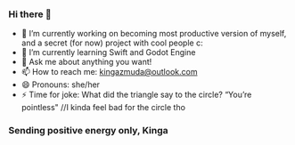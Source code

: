 ### Hi there 👋

<!--
**kingazm/kingazm** is a ✨ _special_ ✨ repository because its `README.md` (this file) appears on your GitHub profile.

Here are some ideas to get you started: -->

- 🔭 I’m currently working on becoming most productive version of myself, and a secret (for now) project with cool people c: 
- 🌱 I’m currently learning Swift and Godot Engine
- 💬 Ask me about anything you want!
- 📫 How to reach me: kingazmuda@outlook.com
- 😄 Pronouns: she/her
- ⚡ Time for joke: What did the triangle say to the circle? “You’re pointless" //I kinda feel bad for the circle tho

### Sending positive energy only, Kinga
